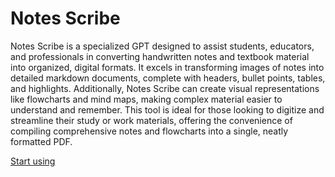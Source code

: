 # Notes Scribe

Notes Scribe is a specialized GPT designed to assist students, educators, and professionals in converting handwritten notes and textbook material into organized, digital formats. It excels in transforming images of notes into detailed markdown documents, complete with headers, bullet points, tables, and highlights. Additionally, Notes Scribe can create visual representations like flowcharts and mind maps, making complex material easier to understand and remember. This tool is ideal for those looking to digitize and streamline their study or work materials, offering the convenience of compiling comprehensive notes and flowcharts into a single, neatly formatted PDF.

[Start using](https://chat.openai.com/g/g-0f7Gok0gW)